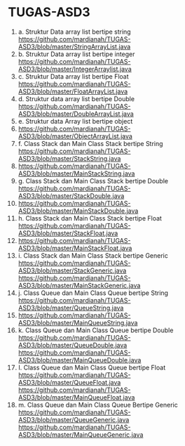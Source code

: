 # TUGAS-ASD3

1.	a. Struktur Data array list bertipe string
https://github.com/mardianah/TUGAS-ASD3/blob/master/StringArrayList.java
1.	b. Struktur Data array list bertipe integer
https://github.com/mardianah/TUGAS-ASD3/blob/master/IntegerArraylist.java
1.	c. Struktur Data array list bertipe Float
https://github.com/mardianah/TUGAS-ASD3/blob/master/FloatArrayList.java
1.	d. Struktur data array list bertipe Double
https://github.com/mardianah/TUGAS-ASD3/blob/master/DoubleArrayList.java
1.	e. Struktur data Array list bertipe object
1.	https://github.com/mardianah/TUGAS-ASD3/blob/master/ObjectArrayList.java
1.	f.  Class Stack dan Main Class Stack bertipe String
https://github.com/mardianah/TUGAS-ASD3/blob/master/StackString.java
1.	https://github.com/mardianah/TUGAS-ASD3/blob/master/MainStackString.java
1.	g. Class Stack dan Main Class Stack bertipe Double
https://github.com/mardianah/TUGAS-ASD3/blob/master/StackDouble.java
1.	https://github.com/mardianah/TUGAS-ASD3/blob/master/MainStackDouble.java
1.	h. Class Stack dan Main Class Stack bertipe Float
https://github.com/mardianah/TUGAS-ASD3/blob/master/StackFloat.java
1.	https://github.com/mardianah/TUGAS-ASD3/blob/master/MainStackFloat.java
1.	i. Class Stack dan Main Class Stack bertipe Generic
https://github.com/mardianah/TUGAS-ASD3/blob/master/StackGeneric.java
https://github.com/mardianah/TUGAS-ASD3/blob/master/MainStackGeneric.java
1.	j. Class Queue dan Main Class Queue bertipe String
https://github.com/mardianah/TUGAS-ASD3/blob/master/QueueString.java
1.	https://github.com/mardianah/TUGAS-ASD3/blob/master/MainQueueString.java
1.	k. Class Queue dan Main Class Queue bertipe Double
https://github.com/mardianah/TUGAS-ASD3/blob/master/QueueDouble.java
https://github.com/mardianah/TUGAS-ASD3/blob/master/MainQueueDouble.java
1.	I. Class Queue dan Main Class Queue bertipe Float
https://github.com/mardianah/TUGAS-ASD3/blob/master/QueueFloat.java
https://github.com/mardianah/TUGAS-ASD3/blob/master/MainQueueFloat.java
1.	m. Class Queue dan Main Class Queue Bertipe Generic
https://github.com/mardianah/TUGAS-ASD3/blob/master/QueueGeneric.java
https://github.com/mardianah/TUGAS-ASD3/blob/master/MainQueueGeneric.java





